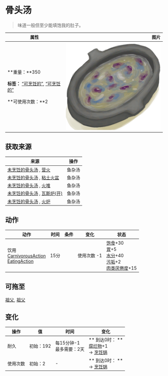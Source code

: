 # 骨头汤  
> 味道一般但至少能填饱我的肚子。  
  
  属性  |   图片   
 ----  |  ----:   
 **重量：**350<br><br>**标签：**	[“可烹饪的”](tag_Cookable.md), [“可烹饪的”](tag_MealCookingpot.md)<br><br>**可使用次数：**2  |  ![](Sprite/ScrappySoup.png)   
  
## 获取来源  
来源  |  操作  
----  |  ----  
[未烹饪的骨头汤](BoneBrothUncooked.md) , [营火](Campfire.md)  |  鱼杂汤  
[未烹饪的骨头汤](BoneBrothUncooked.md) , [粘土火盆](ClayFirePit.md)  |  鱼杂汤  
[未烹饪的骨头汤](BoneBrothUncooked.md) , [火堆](Fire.md)  |  鱼杂汤  
[未烹饪的骨头汤](BoneBrothUncooked.md) , [瓦斯炉(开)](GasCookerOn.md)  |  鱼杂汤  
[未烹饪的骨头汤](BoneBrothUncooked.md) , [火炉](Stove.md)  |  鱼杂汤  
## 动作  
动作  |  时间  |  条件  |  变化  |  状态  
----  |  ----  |  ----  |  ----  |  ----  
饮用<br>[CarnivorousAction](CarnivorousAction.md)<br>[EatingAction](EatingAction.md)  |  15分  |    |  使用次数  -1<br>  |  [饱食](Satiation.md)+30<br>[胃](Stomach.md)+5<br>[水分](Hydration.md)+40<br>[污垢](Filth.md)+2<br>[肉类<nobr>厌倦度</nobr>](SaturationMeat.md)+15  
## 可拖至  
[祖父](Grandfather.md), [祖父](GrandfatherHealthy.md)  
## 变化   
操作  |  值  |  时间  |  变化  
----  |  ----  |  ----  |  ----  
耐久  |  初始：192  |  每15分钟-1<br>最多需要：2天  |  ** 到达0时： **<br>[腐烂物](RottenRemains.md)+1 <br>→ [烹饪锅](CookingPot.md)  
使用次数  |  初始：2  |  -  |  ** 到达0时： **<br>→ [烹饪锅](CookingPot.md)  
